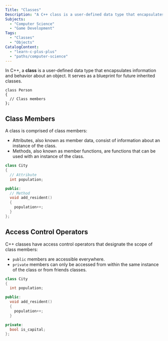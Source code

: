 ```yaml
---
Title: "Classes"
Description: "A C++ class is a user-defined data type that encapsulates information and behavior about an object. It serves as a blueprint for future inherited classes. A class is comprised of class members which includes attributes and methods."
Subjects:
  - "Computer Science"
  - "Game Development"
Tags:
  - "Classes"
  - "Objects"
CatalogContent:
  - "learn-c-plus-plus"
  - "paths/computer-science"
---
```


In C++, a **class** is a user-defined data type that encapsulates information and behavior about an object. It serves as a blueprint for future inherited classes.

```pseudo
class Person
{
  // Class members
};
```

## Class Members

A class is comprised of class members:

- Attributes, also known as member data, consist of information about an instance of the class.
- Methods, also known as member functions, are functions that can be used with an instance of the class.

```cpp
class City
{
  // Attribute
  int population;

public:
  // Method
  void add_resident()
  {
    population++;
  }
};
```

## Access Control Operators

C++ classes have access control operators that designate the scope of class members:

- `public` members are accessible everywhere.
- `private` members can only be accessed from within the same instance of the class or from friends classes.

```cpp
class City
{
  int population;

public:
  void add_resident()
  {
    population++;
  }

private:
  bool is_capital;
};
```
